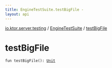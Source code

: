```yaml
---
title: EngineTestSuite.testBigFile - 
layout: api
---
```


<div class='api-docs-breadcrumbs'><a href="../index.html">io.ktor.server.testing</a> / <a href="index.html">EngineTestSuite</a> / <a href="./test-big-file.html">testBigFile</a></div>

# testBigFile

<div class="signature"><code><span class="keyword">fun </span><span class="identifier">testBigFile</span><span class="symbol">(</span><span class="symbol">)</span><span class="symbol">: </span><a href="https://kotlinlang.org/api/latest/jvm/stdlib/kotlin/-unit/index.html"><span class="identifier">Unit</span></a></code></div>
